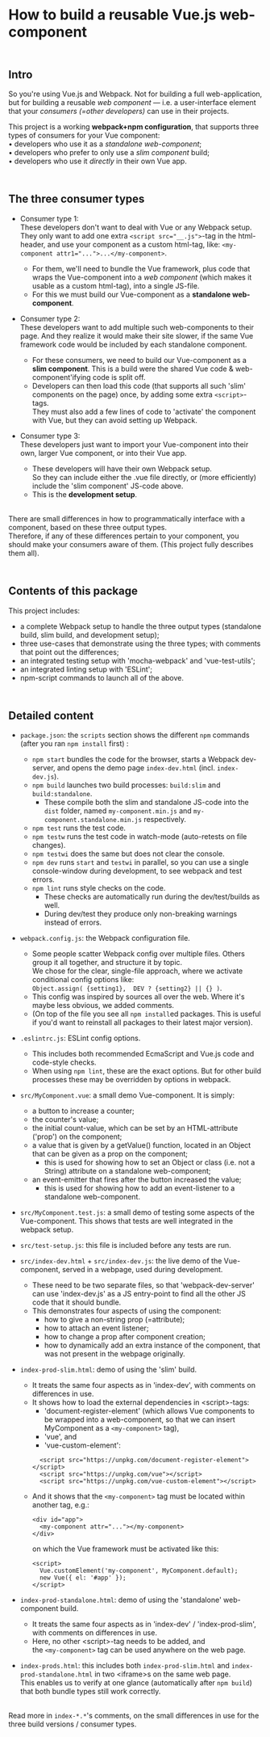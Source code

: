 # How to build a reusable Vue.js web-component

## <br>Intro

So you're using Vue.js and Webpack. Not for building a full web-application,
but for building a reusable *web component* &mdash; i.e. a user-interface
element that your *consumers (=other developers)* can use in their projects.

This project is a working **webpack+npm configuration**,
that supports three types of consumers for your Vue component:  
&bull; developers who use it as a _standalone web-component_;  
&bull; developers who prefer to only use a _slim component_ build;  
&bull; developers who use it _directly_ in their own Vue app.


## <br>The three consumer types

- Consumer type 1:  
  These developers don't want to deal with Vue or any Webpack setup.
  They only want to add one extra `<script src="__.js">`-tag in the html-header,
  and use your component as a custom html-tag,
  like: `<my-component attr1="...">...</my-component>`.
  - For them, we'll need to bundle the Vue framework, plus code that wraps the
    Vue-component into a _web component_ (which makes it usable as a custom
    html-tag), into a single JS-file.
  - For this we must build our Vue-component
    as a **standalone web-component**.

- Consumer type 2:  
  These developers want to add multiple such web-components
  to their page.
  And they realize it would make their site slower, if the same
  Vue framework code would be included by each standalone component.  
  - For these consumers, we need to build our Vue-component
    as a **slim component**.
    This is a build were the shared Vue code &amp; web-component'ifying code
    is split off.
  - Developers can then load this code (that supports all such 'slim'
    components on the page) once, by adding some extra `<script>`-tags.  
    They must also add a few lines of code to 'activate' the component
    with Vue, but they can avoid setting up Webpack.

- Consumer type 3:  
  These developers just want to import your Vue-component into their own, larger
  Vue component, or into their Vue app.
  - These developers will have their own Webpack setup.  
    So they can include either the .vue file directly, or (more efficiently)
    include the 'slim component' JS-code above.
  - This is the **development setup**.

<br>There are small differences in how to programmatically interface
with a component, based on these three output types.  
Therefore, if any of these differences pertain to your component,
you should make your consumers aware of them.
(This project fully describes them all).


## <br>Contents of this package

This project includes:  
- a complete Webpack setup to handle the three output types (standalone build,
  slim build, and development setup);
- three use-cases that demonstrate using the three types;
  with comments that point out the differences;
- an integrated testing setup with 'mocha-webpack' and 'vue-test-utils';
- an integrated linting setup with 'ESLint';
- npm-script commands to launch all of the above.


## <br>Detailed content

- `package.json`: the `scripts` section shows the different `npm` commands  
  (after you ran `npm install` first) :
  - `npm start` bundles the code for the browser, starts a Webpack dev-server,
    and opens the demo page `index-dev.html` (incl. `index-dev.js`).
  - `npm build` launches two build processes: `build:slim` and `build:standalone`.
    - These compile both the slim and standalone JS-code into the `dist` folder,
      named `my-component.min.js` and `my-component.standalone.min.js` respectively.
  - `npm test` runs the test code.
  - `npm testw` runs the test code in watch-mode (auto-retests on file changes).
  - `npm testwi` does the same but does not clear the console.
  - `npm dev` runs `start` and `testwi` in parallel, so you can use a single
    console-window during development, to see webpack and test errors.
  - `npm lint` runs style checks on the code.
    - These checks are automatically run during the dev/test/builds as well.
    - During dev/test they produce only non-breaking warnings instead of errors.

- `webpack.config.js`: the Webpack configuration file.  
  - Some people scatter Webpack config over multiple files.
    Others group it all together, and structure it by topic.  
    We chose for the clear, single-file approach, where we activate conditional
    config options like:  
    `Object.assign( {setting1},  DEV ? {setting2} || {} )`.
  - This config was inspired by sources all over the web. Where it's maybe less
    obvious, we added comments.
  - (On top of the file you see all `npm install`ed packages. This is useful
    if you'd want to reinstall all packages to their latest major version).

- `.eslintrc.js`: ESLint config options.
  - This includes both recommended EcmaScript and Vue.js
    code and code-style checks.
  - When using `npm lint`, these are the exact options. But for other build
    processes these may be overridden by options in webpack.

- `src/MyComponent.vue`: a small demo Vue-component. It is simply:
  - a button to increase a counter;
  - the counter's value;
  - the initial count-value,
    which can be set by an HTML-attribute ('prop') on the component;
  - a value that is given by a getValue() function, located in an Object
    that can be given as a prop on the component;
    - this is used for showing how to set an Object or class (i.e. not a String)
      attribute on a standalone web-component;
  - an event-emitter that fires after the button increased the value;
    - this is used for showing how to add an event-listener to a standalone
      web-component.

- `src/MyComponent.test.js`: a small demo of testing some aspects
  of the Vue-component. This shows that tests are well integrated in
  the webpack setup.

- `src/test-setup.js`: this file is included before any tests are run.

- `src/index-dev.html` + `src/index-dev.js`: the live demo of the Vue-component,
  served in a webpage, used during development. 
  - These need to be two separate files, so that 'webpack-dev-server' can use
    'index-dev.js' as a JS entry-point to find all the other JS code that
    it should bundle.
  - This demonstrates four aspects of using the component:
    - how to give a non-string prop (=attribute);
    - how to attach an event listener;
    - how to change a prop after component creation;
    - how to dynamically add an extra instance of the component,
      that was not present in the webpage originally.

- `index-prod-slim.html`: demo of using the 'slim' build.  
  - It treats the same four aspects as in 'index-dev',
    with comments on differences in use.  
  - It shows how to load the external dependencies in &lt;script&gt;-tags:  
    - 'document-register-element'
      (which allows Vue components to be wrapped into a web-component,
      so that we can insert MyComponent as a `<my-component>` tag),
    - 'vue', and
    - 'vue-custom-element':
    ```
      <script src="https://unpkg.com/document-register-element"></script>
      <script src="https://unpkg.com/vue"></script>
      <script src="https://unpkg.com/vue-custom-element"></script>
    ```
  - And it shows that the `<my-component>` tag must be located within another
    tag, e.g.:
    ```
    <div id="app">
      <my-component attr="..."></my-component>
    </div>
    ```
    on which the Vue framework must be activated like this:
    ```
    <script>
      Vue.customElement('my-component', MyComponent.default);
      new Vue({ el: '#app' });
    </script>
    ```

- `index-prod-standalone.html`: demo of using the 'standalone' web-component
  build.  
  - It treats the same four aspects as in 'index-dev' / 'index-prod-slim',
    with comments on differences in use.
  - Here, no other &lt;script&gt;-tag needs to be added, and  
    the `<my-component>` tag can be used anywhere on the web page.

- `index-prods.html`: this includes both `index-prod-slim.html` and
  `index-prod-standalone.html` in two &lt;iframe&gt;s on the same web page.  
  This enables us to verify at one glance (automatically after `npm build`)
  that both bundle types still work correctly.


<br>Read more in `index-*.*`'s comments, on the small differences in use
for the three build versions / consumer types.
